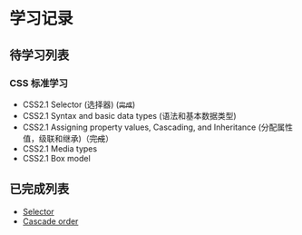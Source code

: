 # 学习记录

## 待学习列表 
### CSS 标准学习

- CSS2.1 Selector (选择器) (~~` 完成 `~~)
- CSS2.1 Syntax and basic data types (语法和基本数据类型)
- CSS2.1 Assigning property values, Cascading, and Inheritance (分配属性值，级联和继承)（~~完成~~）
- CSS2.1 Media types
- CSS2.1 Box model

## 已完成列表

 - [Selector](Selector.md)
 - [Cascade order](Cascade.md)
